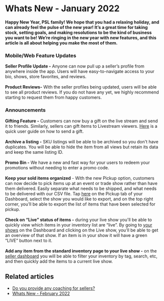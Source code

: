 # Whats New - January 2022

**Happy New Year, PSL family! We hope that you had a relaxing holiday, and can already feel the pulse of the new year! It’s a great time for taking stock, setting goals, and making resolutions to be the kind of business you want to be! We’re ringing in the new year with new features, and this article is all about helping you make the most of them.**

### **Mobile/Web Feature Updates**

**Seller Profile Update -** Anyone can now pull up a seller’s profile from anywhere inside the app. Users will have easy-to-navigate access to your bio, shows, store favorites, and reviews.\
\
**Product Reviews-** With the seller profiles being updated, users will be able to see all product reviews. If you do not have any yet, we highly recommend starting to request them from happy customers.

### **Announcements**

**Gifting Feature -** Customers can now buy a gift on the live stream and send it to friends. Similarly, sellers can gift items to Livestream viewers. [Here](https://popshop.live/upcomingShow\_kHmEMWFCg4i56mwXsFaa) is a quick user guide on how to send a gift.\
\
**Archive a listing -** SKU listings will be able to be archived so you don't have duplicates. You will be able to hide the item from all views but retain its data and keep the same listing ID. \
\
**Promo Bin -** We have a new and fast way for your users to redeem your promotions without needing to enter a promo code. \
\
**Keep your sold items organized** - With the new Pickup option, customers can now decide to pick items up at an event or trade show rather than have them delivered. Easily separate what needs to be shipped, and what needs to be delivered with our CSV file. Tap [here](https://dashboard.popshop.live/orders/shows/pickup) on the Pickup tab of your Dashboard, select the show you would like to export, and on the top right corner, you’ll be able to export the list of items that have been selected for pickup.\
\
**Check on “Live” status of items -** during your live show you'll be able to quickly view which items in your inventory list are “live”. By going to [your shows](https://dashboard.popshop.live/store/shows) on the Dashboard and clicking on the Live show, you'll be able to get an overview of that show. If an item is in your show it will have a green “LIVE” button next to it. \
\
**Add any item from the standard inventory page to your live show -** on the [seller dashboard](https://dashboard.popshop.live/store/listings) you will be able to filter your inventory by tag, search, etc, and then quickly add the items to a current live show.&#x20;

## Related articles

* [Do you provide any coaching for sellers?](https://jamble.gitbook.io/popshop-live/whats-new-this-month/announcements-2022/do-you-provide-any-coaching-for-sellers)
* [Whats New - February 2022](https://jamble.gitbook.io/popshop-live/whats-new-this-month/announcements-2022/whats-new-february-2022)
